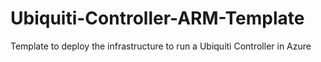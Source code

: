 # Ubiquiti-Controller-ARM-Template
Template to deploy the infrastructure to run a Ubiquiti Controller in Azure
